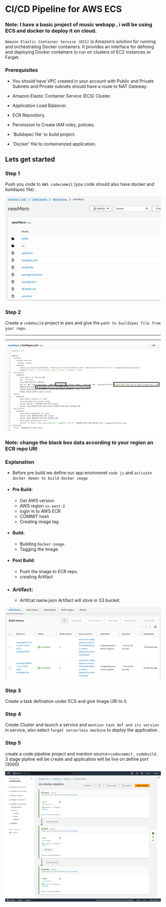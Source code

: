 
# CI/CD Pipeline for AWS ECS


### Note: I have a basic project of music webapp , i will be using ECS and docker to deploy it on cloud. 

`Amazon Elastic Container Service (ECS)` is Amazon’s solution for running and orchestrating Docker containers. It provides an interface for defining and deploying Docker containers to run on clusters of EC2 instances or Farget.

### Prerequisites
* You should have VPC created in your account with Public and Private Subnets and Private subnets should have a route to NAT Gateway.

* Amazon Elastic Container Service (ECS) Cluster.

* Application Load Balancer.

* ECR Repository.

* Permission to Create IAM roles, policies.

* 'Buildspec file' to build project. 

* 'Docker' file to containerized application.


## Lets get started

### Step 1

Push you code to `AWS codecommit` (you code should also have docker and buildspec file) .

![image](https://github.com/Glenrodrigues/CiCD-using-ECS-and-docker-/blob/main/images/commit.png)

### Step 2 

Create a `codebuild` project in aws and give the `path to buildspec file from your repo`.

-------------------------------------------------------------------------------------------------------------------
-------------------------------------------------------------------------------------------------------------------

![image](https://github.com/Glenrodrigues/CiCD-using-ECS-and-docker-/blob/main/images/Screenshot%202023-08-25%20162638.png)


### Note: change the black box data according to your region an ECR repo URI 



### Explanation
* Before pre build we define our app environmet `node js` and `activate docker demon to build docker image`
* #### Pre Build:
    * Get AWS version
    * AWS region ` us-east-2 `
    * login in to AWS ECR
    * COMMIT hash
    * Creating image tag
* #### Build:
   * Building `Docker-image`.
   * Tagging the Image.
* #### Post Build:
   * Push the image to ECR repo.
   * creating Artifact
* ### Artifact:
   * Artifcat name.json
     Artifact will store in S3 bucket.


![image](https://github.com/Glenrodrigues/CiCD-using-ECS-and-docker-/blob/main/images/code_build.png)

### Step 3

Create a task defination under ECS and give Image URI to it.

### Step 4

Create Cluster and launch a service and `mention task def and its version` in service, also select `farget serverless machine` to deploy the application .

### Step 5

create a code pipeline project and mention source=`codecommit` , `codebuild` .
3 stage pipline will be create and application will be live on define port (3000)

![image](https://github.com/Glenrodrigues/CiCD-using-ECS-and-docker-/blob/main/images/pipeline.png)












